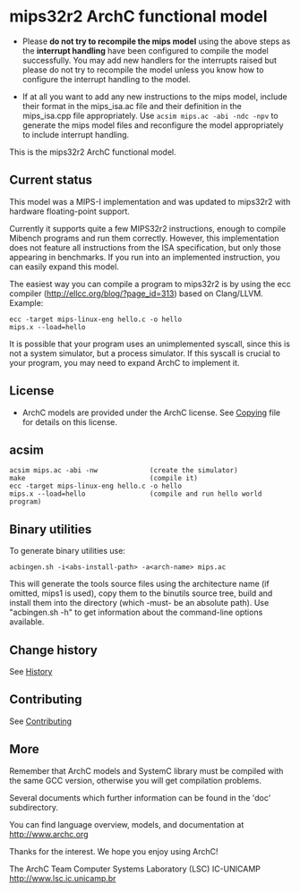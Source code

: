 mips32r2 ArchC functional model
=====

* Please **do not try to recompile the mips model** using the above steps as the **interrupt handling** have been configured to compile the model successfully. You may add new handlers for the interrupts raised but please do not try to recompile the model unless you know how to configure the interrupt handling to the model. 

* If at all you want to add any new instructions to the mips model, include their format in the mips_isa.ac file and their definition in the mips_isa.cpp file appropriately. Use ```acsim mips.ac -abi -ndc -npv``` to generate the mips model files and reconfigure the model appropriately to include interrupt handling. 

This is the mips32r2 ArchC functional model.

Current status
--------------
This model was a MIPS-I implementation and was updated to mips32r2 with
hardware floating-point support.

Currently it supports quite a few MIPS32r2 instructions, enough to compile
Mibench programs and run them correctly. However, this implementation does not
feature all instructions from the ISA specification, but only those appearing in
benchmarks. If you run into an implemented instruction, you can easily expand
this model.

The easiest way you can compile a program to mips32r2 is by using the ecc
compiler (http://ellcc.org/blog/?page_id=313) based on Clang/LLVM. Example:

    ecc -target mips-linux-eng hello.c -o hello
    mips.x --load=hello

It is possible that your program uses an unimplemented syscall, since this is
not a system simulator, but a process simulator. If this syscall is crucial to
your program, you may need to expand ArchC to implement it.

License
-------
 - ArchC models are provided under the ArchC license.
   See [Copying](COPYING) file for details on this license.

acsim
-----

    acsim mips.ac -abi -nw             (create the simulator)
    make                               (compile it)
    ecc -target mips-linux-eng hello.c -o hello
    mips.x --load=hello                (compile and run hello world program)

Binary utilities
----------------
To generate binary utilities use:

    acbingen.sh -i<abs-install-path> -a<arch-name> mips.ac

This will generate the tools source files using the architecture
name <arch-name> (if omitted, mips1 is used), copy them to the
binutils source tree, build and install them into the directory
<abs-install-path> (which -must- be an absolute path).
Use "acbingen.sh -h" to get information about the command-line
options available.


Change history
------------

See [History](HISTORY.md)


Contributing
------------

See [Contributing](CONTRIBUTING.md)


More
----

Remember that ArchC models and SystemC library must be compiled with
the same GCC version, otherwise you will get compilation problems.

Several documents which further information can be found in the 'doc'
subdirectory.

You can find language overview, models, and documentation at
http://www.archc.org



Thanks for the interest. We hope you enjoy using ArchC!

The ArchC Team
Computer Systems Laboratory (LSC)
IC-UNICAMP
http://www.lsc.ic.unicamp.br
